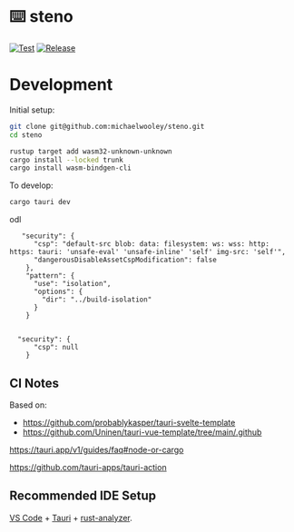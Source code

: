 # ⌨️ steno

[![Test](https://github.com/michaelwooley/steno/actions/workflows/test.yml/badge.svg)](https://github.com/michaelwooley/steno/actions/workflows/test.yml) [![Release](https://github.com/michaelwooley/steno/actions/workflows/release.yml/badge.svg?event=release)](https://github.com/michaelwooley/steno/actions/workflows/release.yml)

# Development


Initial setup:

```bash
git clone git@github.com:michaelwooley/steno.git
cd steno

rustup target add wasm32-unknown-unknown
cargo install --locked trunk
cargo install wasm-bindgen-cli
```

To develop:

```bash
cargo tauri dev
```

odl

```
   "security": {
      "csp": "default-src blob: data: filesystem: ws: wss: http: https: tauri: 'unsafe-eval' 'unsafe-inline' 'self' img-src: 'self'",
      "dangerousDisableAssetCspModification": false
    },
    "pattern": {
      "use": "isolation",
      "options": {
        "dir": "../build-isolation"
      }
    }


  "security": {
      "csp": null
    }
```

## CI Notes

Based on:

- https://github.com/probablykasper/tauri-svelte-template
- https://github.com/Uninen/tauri-vue-template/tree/main/.github

https://tauri.app/v1/guides/faq#node-or-cargo

https://github.com/tauri-apps/tauri-action

## Recommended IDE Setup

[VS Code](https://code.visualstudio.com/) + [Tauri](https://marketplace.visualstudio.com/items?itemName=tauri-apps.tauri-vscode) + [rust-analyzer](https://marketplace.visualstudio.com/items?itemName=rust-lang.rust-analyzer).
